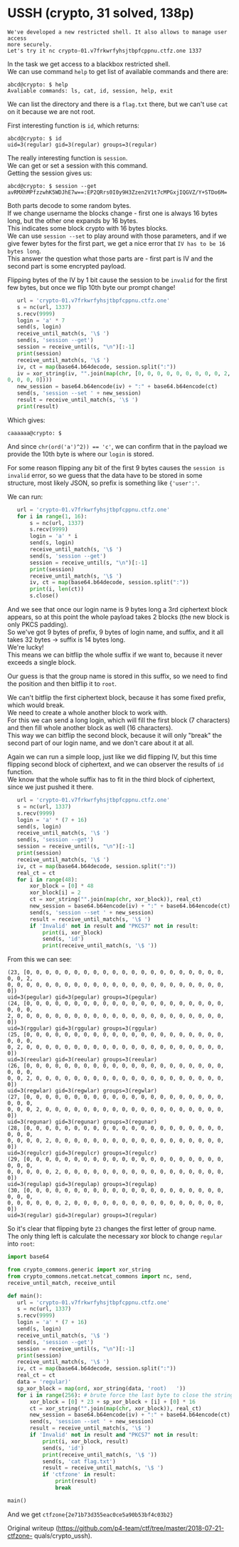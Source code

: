 # USSH (crypto, 31 solved, 138p)

```  
We've developed a new restricted shell. It also allows to manage user access
more securely.  
Let's try it nc crypto-01.v7frkwrfyhsjtbpfcppnu.ctfz.one 1337  
```

In the task we get access to a blackbox restricted shell.  
We can use command `help` to get list of available commands and there are:

```  
abcd@crypto: $ help  
Avaliable commands: ls, cat, id, session, help, exit  
```

We can list the directory and there is a `flag.txt` there, but we can't use
`cat` on it because we are not root.

First interesting function is `id`, which returns:

```  
abcd@crypto: $ id  
uid=3(regular) gid=3(regular) groups=3(regular)  
```

The really interesting function is `session`.  
We can get or set a session with this command.  
Getting the session gives us:

```  
abcd@crypto: $ session --get  
avRMXhMPfzzwhK5WDJhE7w==:EP2QRrs0I0y9H3Zzen2V1t7cMPGxjIQGVZ/Y+STDo6M=  
```

Both parts decode to some random bytes.  
If we change username the blocks change - first one is always 16 bytes long,
but the other one expands by 16 bytes.  
This indicates some block crypto with 16 bytes blocks.  
We can use `session --set` to play around with those parameters, and if we
give fewer bytes for the first part, we get a nice error that `IV has to be 16
bytes long`.  
This answer the question what those parts are - first part is IV and the
second part is some encrypted payload.

Flipping bytes of the IV by 1 bit cause the session to be `invalid` for the
first few bytes, but once we flip 10th byte our prompt change!

```python  
   url = 'crypto-01.v7frkwrfyhsjtbpfcppnu.ctfz.one'  
   s = nc(url, 1337)  
   s.recv(9999)  
   login = 'a' * 7  
   send(s, login)  
   receive_until_match(s, '\$ ')  
   send(s, 'session --get')  
   session = receive_until(s, "\n")[:-1]  
   print(session)  
   receive_until_match(s, '\$ ')  
   iv, ct = map(base64.b64decode, session.split(":"))  
   iv = xor_string(iv, "".join(map(chr, [0, 0, 0, 0, 0, 0, 0, 0, 0, 2, 0, 0,
0, 0, 0, 0])))  
   new_session = base64.b64encode(iv) + ":" + base64.b64encode(ct)  
   send(s, 'session --set ' + new_session)  
   result = receive_until_match(s, '\$ ')  
   print(result)  
```

Which gives:

```  
caaaaaa@crypto: $  
```

And since `chr(ord('a')^2)) == 'c'`, we can confirm that in the payload we
provide the 10th byte is where our `login` is stored.

For some reason flipping any bit of the first 9 bytes causes the `session is
invalid` error, so we guess that the data have to be stored in some structure,
most likely JSON, so prefix is something like `{'user':'`.

We can run:

```python  
   url = 'crypto-01.v7frkwrfyhsjtbpfcppnu.ctfz.one'  
   for i in range(1, 16):  
       s = nc(url, 1337)  
       s.recv(9999)  
       login = 'a' * i  
       send(s, login)  
       receive_until_match(s, '\$ ')  
       send(s, 'session --get')  
       session = receive_until(s, "\n")[:-1]  
       print(session)  
       receive_until_match(s, '\$ ')  
       iv, ct = map(base64.b64decode, session.split(":"))  
       print(i, len(ct))  
       s.close()  
```

And we see that once our login name is 9 bytes long a 3rd ciphertext block
appears, so at this point the whole payload takes 2 blocks (the new block is
only PKCS padding).  
So we've got 9 bytes of prefix, 9 bytes of login name, and suffix, and it all
takes 32 bytes -> suffix is 14 bytes long.  
We're lucky!  
This means we can bitflip the whole suffix if we want to, because it never
exceeds a single block.

Our guess is that the group name is stored in this suffix, so we need to find
the position and then bitflip it to `root`.

We can't bitflip the first ciphertext block, because it has some fixed prefix,
which would break.  
We need to create a whole another block to work with.  
For this we can send a long login, which will fill the first block (7
characters) and then fill whole another block as well (16 characters).  
This way we can bitflip the second block, because it will only "break" the
second part of our login name, and we don't care about it at all.

Again we can run a simple loop, just like we did flipping IV, but this time
flipping second block of ciphertext, and we can observer the results of `id`
function.  
We know that the whole suffix has to fit in the third block of ciphertext,
since we just pushed it there.

```python  
   url = 'crypto-01.v7frkwrfyhsjtbpfcppnu.ctfz.one'  
   s = nc(url, 1337)  
   s.recv(9999)  
   login = 'a' * (7 + 16)  
   send(s, login)  
   receive_until_match(s, '\$ ')  
   send(s, 'session --get')  
   session = receive_until(s, "\n")[:-1]  
   print(session)  
   receive_until_match(s, '\$ ')  
   iv, ct = map(base64.b64decode, session.split(":"))  
   real_ct = ct  
   for i in range(48):  
       xor_block = [0] * 48  
       xor_block[i] = 2  
       ct = xor_string("".join(map(chr, xor_block)), real_ct)  
       new_session = base64.b64encode(iv) + ":" + base64.b64encode(ct)  
       send(s, 'session --set ' + new_session)  
       result = receive_until_match(s, '\$ ')  
       if 'Invalid' not in result and "PKCS7" not in result:  
           print(i, xor_block)  
           send(s, 'id')  
           print(receive_until_match(s, '\$ '))  
```

From this we can see:

```  
(23, [0, 0, 0, 0, 0, 0, 0, 0, 0, 0, 0, 0, 0, 0, 0, 0, 0, 0, 0, 0, 0, 0, 0, 2,
0, 0, 0, 0, 0, 0, 0, 0, 0, 0, 0, 0, 0, 0, 0, 0, 0, 0, 0, 0, 0, 0, 0, 0])  
uid=3(pegular) gid=3(pegular) groups=3(pegular)  
(24, [0, 0, 0, 0, 0, 0, 0, 0, 0, 0, 0, 0, 0, 0, 0, 0, 0, 0, 0, 0, 0, 0, 0, 0,
2, 0, 0, 0, 0, 0, 0, 0, 0, 0, 0, 0, 0, 0, 0, 0, 0, 0, 0, 0, 0, 0, 0, 0])  
uid=3(rggular) gid=3(rggular) groups=3(rggular)  
(25, [0, 0, 0, 0, 0, 0, 0, 0, 0, 0, 0, 0, 0, 0, 0, 0, 0, 0, 0, 0, 0, 0, 0, 0,
0, 2, 0, 0, 0, 0, 0, 0, 0, 0, 0, 0, 0, 0, 0, 0, 0, 0, 0, 0, 0, 0, 0, 0])  
uid=3(reeular) gid=3(reeular) groups=3(reeular)  
(26, [0, 0, 0, 0, 0, 0, 0, 0, 0, 0, 0, 0, 0, 0, 0, 0, 0, 0, 0, 0, 0, 0, 0, 0,
0, 0, 2, 0, 0, 0, 0, 0, 0, 0, 0, 0, 0, 0, 0, 0, 0, 0, 0, 0, 0, 0, 0, 0])  
uid=3(regwlar) gid=3(regwlar) groups=3(regwlar)  
(27, [0, 0, 0, 0, 0, 0, 0, 0, 0, 0, 0, 0, 0, 0, 0, 0, 0, 0, 0, 0, 0, 0, 0, 0,
0, 0, 0, 2, 0, 0, 0, 0, 0, 0, 0, 0, 0, 0, 0, 0, 0, 0, 0, 0, 0, 0, 0, 0])  
uid=3(regunar) gid=3(regunar) groups=3(regunar)  
(28, [0, 0, 0, 0, 0, 0, 0, 0, 0, 0, 0, 0, 0, 0, 0, 0, 0, 0, 0, 0, 0, 0, 0, 0,
0, 0, 0, 0, 2, 0, 0, 0, 0, 0, 0, 0, 0, 0, 0, 0, 0, 0, 0, 0, 0, 0, 0, 0])  
uid=3(regulcr) gid=3(regulcr) groups=3(regulcr)  
(29, [0, 0, 0, 0, 0, 0, 0, 0, 0, 0, 0, 0, 0, 0, 0, 0, 0, 0, 0, 0, 0, 0, 0, 0,
0, 0, 0, 0, 0, 2, 0, 0, 0, 0, 0, 0, 0, 0, 0, 0, 0, 0, 0, 0, 0, 0, 0, 0])  
uid=3(regulap) gid=3(regulap) groups=3(regulap)  
(30, [0, 0, 0, 0, 0, 0, 0, 0, 0, 0, 0, 0, 0, 0, 0, 0, 0, 0, 0, 0, 0, 0, 0, 0,
0, 0, 0, 0, 0, 0, 2, 0, 0, 0, 0, 0, 0, 0, 0, 0, 0, 0, 0, 0, 0, 0, 0, 0])  
uid=3(regular) gid=3(regular) groups=3(regular)  
```

So it's clear that flipping byte `23` changes the first letter of group name.  
The only thing left is calculate the necessary xor block to change `regular`
into `root`:

```python  
import base64

from crypto_commons.generic import xor_string  
from crypto_commons.netcat.netcat_commons import nc, send,
receive_until_match, receive_until

def main():  
   url = 'crypto-01.v7frkwrfyhsjtbpfcppnu.ctfz.one'  
   s = nc(url, 1337)  
   s.recv(9999)  
   login = 'a' * (7 + 16)  
   send(s, login)  
   receive_until_match(s, '\$ ')  
   send(s, 'session --get')  
   session = receive_until(s, "\n")[:-1]  
   print(session)  
   receive_until_match(s, '\$ ')  
   iv, ct = map(base64.b64decode, session.split(":"))  
   real_ct = ct  
   data = 'regular)'  
   sp_xor_block = map(ord, xor_string(data, 'root)   '))  
   for i in range(256): # brute force the last byte to close the string  
       xor_block = [0] * 23 + sp_xor_block + [i] + [0] * 16  
       ct = xor_string("".join(map(chr, xor_block)), real_ct)  
       new_session = base64.b64encode(iv) + ":" + base64.b64encode(ct)  
       send(s, 'session --set ' + new_session)  
       result = receive_until_match(s, '\$ ')  
       if 'Invalid' not in result and "PKCS7" not in result:  
           print(i, xor_block, result)  
           send(s, 'id')  
           print(receive_until_match(s, '\$ '))  
           send(s, 'cat flag.txt')  
           result = receive_until_match(s, '\$ ')  
           if 'ctfzone' in result:  
               print(result)  
               break

main()  
```

And we get `ctfzone{2e71b73d355eac0ce5a90b53bf4c03b2}`  

Original writeup
(https://github.com/p4-team/ctf/tree/master/2018-07-21-ctfzone-
quals/crypto_ussh).